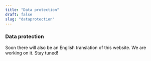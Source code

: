 ```yaml
---
title: "Data protection"
draft: false
slug: "dataprotection"
---
```


### Data protection

Soon there will also be an English translation of this website. We are working on it. Stay tuned!
